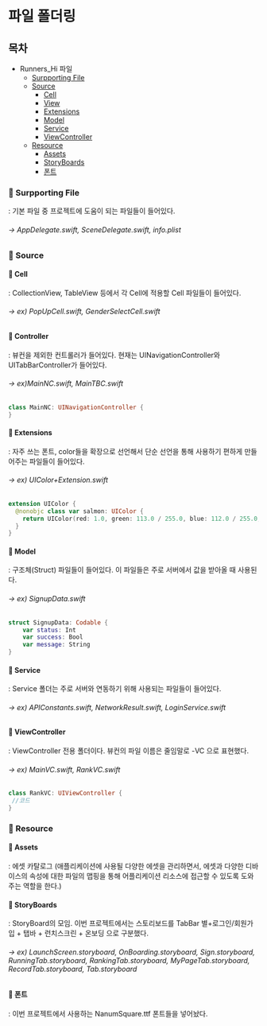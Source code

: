 # 파일 폴더링

## 목차

- Runners_Hi 파일
    - [Surpporting File](#Surpporting-File)
    - [Source](#Source)
      - [Cell](#Cell)
      - [View](#View)
      - [Extensions](#Extension)
      - [Model](#Model)
      - [Service](#Service)
      - [ViewController](#ViewController)
    - [Resource](#Resource)
      - [Assets](#Assets)
      - [StoryBoards](#StoryBoards)
      - [폰트](#폰트)
    
### 🍎 Surpporting File
: 기본 파일 중 프로젝트에 도움이 되는 파일들이 들어있다.<br>
###### ->  AppDelegate.swift, SceneDelegate.swift, info.plist

### 🍎 Source
#### 🍏 Cell
: CollectionView, TableView 등에서 각 Cell에 적용할 Cell 파일들이 들어있다. <br>
###### ->  ex) PopUpCell.swift, GenderSelectCell.swift
#### 🍏 Controller
: 뷰컨을 제외한 컨트롤러가 들어있다. 현재는 UINavigationController와 UITabBarController가 들어있다. <br>
###### ->  ex)MainNC.swift, MainTBC.swift
``` swift
class MainNC: UINavigationController {
}
```
#### 🍏 Extensions
: 자주 쓰는 폰트, color들을 확장으로 선언해서 단순 선언을 통해 사용하기 편하게 만들어주는 파일들이 들어있다.   <br>
###### ->  ex) UIColor+Extension.swift
``` swift
extension UIColor {
  @nonobjc class var salmon: UIColor {
    return UIColor(red: 1.0, green: 113.0 / 255.0, blue: 112.0 / 255.0, alpha: 1.0)
  }
} 
```
#### 🍏 Model
: 구조체(Struct) 파일들이 들어있다. 이 파일들은 주로 서버에서 값을 받아올 때 사용된다.
###### ->  ex) SignupData.swift
``` swift
struct SignupData: Codable {
    var status: Int
    var success: Bool
    var message: String
}
```
#### 🍏 Service
: Service 폴더는 주로 서버와 연동하기 위해 사용되는 파일들이 들어있다.
###### ->  ex) APIConstants.swift, NetworkResult.swift, LoginService.swift

#### 🍏 ViewController
: ViewController 전용 폴더이다. 뷰컨의 파일 이름은 줄임말로 -VC 으로 표현했다.
###### ->  ex) MainVC.swift, RankVC.swift
``` swift
class RankVC: UIViewController {
 //코드
}
```

### 🍎 Resource
#### 🍏 Assets
: 에셋 카탈로그 (애플리케이션에 사용될 다양한 에셋을 관리하면서, 에셋과 다양한 디바이스의 속성에 대한 파일의 맵핑을 통해 어플리케이션 리소스에 접근할 수 있도록 도와주는 역할을 한다.)
#### 🍏 StoryBoards
: StoryBoard의 모임. 이번 프로젝트에서는 스토리보드를 TabBar 별+로그인/회원가입 + 탭바 + 런치스크린 + 온보딩 으로 구분했다.
###### ->  ex) LaunchScreen.storyboard, OnBoarding.storyboard, Sign.storyboard, RunningTab.storyboard, RankingTab.storyboard, MyPageTab.storyboard, RecordTab.storyboard, Tab.storyboard
#### 🍏 폰트
: 이번 프로젝트에서 사용하는 NanumSquare.ttf 폰트들을 넣어놨다.

